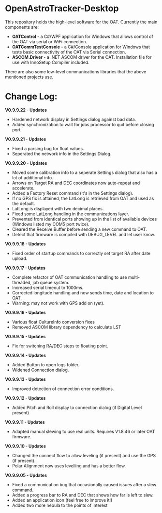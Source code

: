 OpenAstroTracker-Desktop
========================

This repository holds the high-level software for the OAT. Currently the main components are:

- **OATControl**   - a C#/WPF application for Windows that allows control of the OAT via serial or WiFi connection.
- **OATCommTestConsole** - a C#/Console application for Windows that tests basic connectivity of the OAT via Serial connection.
- **ASCOM.Driver** - a .NET ASCOM driver for the OAT. Installation file for use with InnoSetup Compiler included.

There are also some low-level communications libraries that the above mentioned projects use.

Change Log:
===========
**V0.9.9.22 - Updates**
- Hardened network display in Settings dialog against bad data.
- Added synchronization to wait for jobs processor to quit before closing port.

**V0.9.9.21 - Updates**
- Fixed a parsing bug for float values.
- Seperated the network info in the Settings Dialog.

**V0.9.9.20 - Updates**
- Moved some calibration info to a seperate Settings dialog that also has a lot of additional info.
- Arrows on Target RA and DEC coordinates now auto-repeat and accelerate.
- Added a Factory Reset command (it's in the Settings dialog).
- If no GPS fix is attained, the LatLong is retrieved from OAT and used as the default.
- LatLong is displayed with two decimal places.
- Fixed some LatLong handling in the communications layer.
- Prevented from identical ports showing up in the list of available devices (Windows listed my COM5 port twice).
- Cleared the Receive Buffer before sending a new command to OAT.
- Detect that firmware is compiled with DEBUG_LEVEL and let user know.

**V0.9.9.18 - Updates**
- Fixed order of startup commands to correctly set target RA after date upload.

**V0.9.9.17 - Updates**
- Complete refactor of OAT communication handling to use multi-threaded, job queue system.
- Increased serial timeout to 1000ms.
- Corrected longitude handling and now sends time, date and location to OAT.
- Warning: may not work with GPS add on (yet).

**V0.9.9.16 - Updates**
- Various float CultureInfo conversion fixes
- Removed ASCOM library dependency to calculate LST

**V0.9.9.15 - Updates**
- Fix for switching RA/DEC steps to floating point.

**V0.9.9.14 - Updates**
- Added Button to open logs folder.
- Widened Connection dialog.

**V0.9.9.13 - Updates**
- Improved detection of connection error conditions.

**V0.9.9.12 - Updates**
- Added Pitch and Roll display to connection dialog (if Digital Level present)

**V0.9.9.11 - Updates**
- Adapted manual slewing to use real units. Requires V1.8.46 or later OAT firmware.

**V0.9.9.10 - Updates**
- Changed the connect flow to allow leveling (if present) and use the GPS (if present).
- Polar Alignment now uses levelling and has a better flow.

**V0.9.9.05 - Updates**
- Fixed a communication bug that occasionally caused issues after a slew command.
- Added a progress bar to RA and DEC that shows how far is left to slew.
- Added an application icon (feel free to improve it!)
- Added two more nebula to the points of interest
